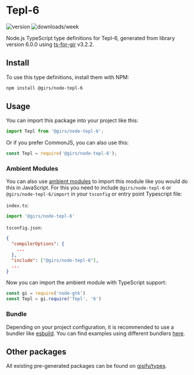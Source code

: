 
# Tepl-6

![version](https://img.shields.io/npm/v/@girs/node-tepl-6)
![downloads/week](https://img.shields.io/npm/dw/@girs/node-tepl-6)


Node.js TypeScript type definitions for Tepl-6, generated from library version 6.0.0 using [ts-for-gir](https://github.com/gjsify/ts-for-gir) v3.2.2.


## Install

To use this type definitions, install them with NPM:
```bash
npm install @girs/node-tepl-6
```

## Usage

You can import this package into your project like this:
```ts
import Tepl from '@girs/node-tepl-6';
```

Or if you prefer CommonJS, you can also use this:
```ts
const Tepl = require('@girs/node-tepl-6');
```

### Ambient Modules

You can also use [ambient modules](https://github.com/gjsify/ts-for-gir/tree/main/packages/cli#ambient-modules) to import this module like you would do this in JavaScript.
For this you need to include `@girs/node-tepl-6` or `@girs/node-tepl-6/import` in your `tsconfig` or entry point Typescript file:

`index.ts`:
```ts
import '@girs/node-tepl-6'
```

`tsconfig.json`:
```json
{
  "compilerOptions": {
    ...
  },
  "include": ["@girs/node-tepl-6"],
  ...
}
```

Now you can import the ambient module with TypeScript support: 

```ts
const gi = require('node-gtk')
const Tepl = gi.require('Tepl', '6')
```


### Bundle

Depending on your project configuration, it is recommended to use a bundler like [esbuild](https://esbuild.github.io/). You can find examples using different bundlers [here](https://github.com/gjsify/ts-for-gir/tree/main/examples).

## Other packages

All existing pre-generated packages can be found on [gjsify/types](https://github.com/gjsify/types).

